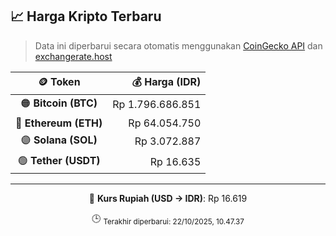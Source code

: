 

<!-- HARGA_KRIPTO -->
## 📈 Harga Kripto Terbaru

> Data ini diperbarui secara otomatis menggunakan [CoinGecko API](https://www.coingecko.com/) dan [exchangerate.host](https://exchangerate.host/)

<div align="center">

| 🪙 Token | 💰 Harga (IDR) |
|:------:|---------------:|
| 🟠 **Bitcoin (BTC)**   | Rp 1.796.686.851 |
| 🔵 **Ethereum (ETH)**  | Rp 64.054.750 |
| 🟣 **Solana (SOL)**    | Rp 3.072.887 |
| 🟢 **Tether (USDT)**   | Rp 16.635 |

---

💱 **Kurs Rupiah (USD → IDR)**: Rp 16.619

🕒 <sub>Terakhir diperbarui: 22/10/2025, 10.47.37</sub>

</div>
<!-- /HARGA_KRIPTO -->